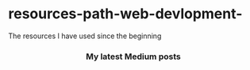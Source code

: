 # resources-path-web-devlopment-
The resources I have used since the beginning

<h3 align="center"> My latest Medium posts </h3>
